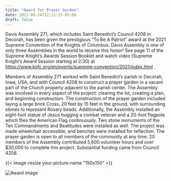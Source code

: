 ```yaml
---
title: "Award for Prayer Garden"
date: 2021-08-24T12:11:17-05:00
draft: false
---
```


Davis Assembly 271, which includes Saint Benedict’s Council 4208 in Decorah, has been given the prestigious “To Be A Patriot” award at the 2021 Supreme Convention of the Knights of Columbus. Davis Assembly is one of only three Assemblies in the world to receive this honor! See page 11 of the Supreme Knight’s Awards Session Booklet and watch video (Supreme Knight’s Award Session starting at 2:30) at https://www.kofc.org/en/events/supreme-convention/2021/index.html .

<!--more-->

Members of Assembly 271 worked with Saint Benedict’s parish in Decorah, Iowa, USA, and with Council 4208 to construct a prayer garden in a vacant part of the Church property adjacent to the parish center. The Assembly was involved in every aspect of the project: clearing the lot, creating a plan, and beginning construction. The construction of the prayer garden included laying a large brick Cross, 20 feet by 15 feet in the ground, with surrounding stones to represent Rosary beads. Additionally, the Assembly installed an eight-foot statue of Jesus hugging a combat veteran and a 20-foot flagpole which flies the American Flag continuously. Two stone monuments of the Ten Commandments and Beatitudes were installed as well. The project was made wheelchair accessible, and benches were installed for reflection. The prayer garden is open to all members of the community at any time. 20 members of the Assembly contributed 5,600 volunteer hours and over $30,000 to complete this project. Substantial funding came from Council 4208.

{{< image-resize your-picture-name "150x150" >}}

![Award image](../prayer-garden-award-20211205_183619.jpg)
